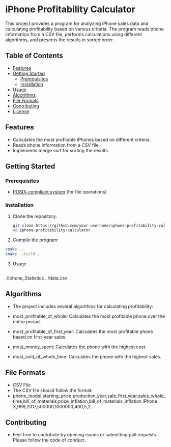 # iPhone Profitability Calculator

This project provides a program for analyzing iPhone sales data and calculating profitability based on various criteria. The program reads phone information from a CSV file, performs calculations using different algorithms, and presents the results in sorted order.

## Table of Contents

- [Features](#features)
- [Getting Started](#getting-started)
  - [Prerequisites](#prerequisites)
  - [Installation](#installation)
- [Usage](#usage)
- [Algorithms](#algorithms)
- [File Formats](#file-formats)
- [Contributing](#contributing)
- [License](#license)

## Features

- Calculates the most profitable iPhones based on different criteria.
- Reads phone information from a CSV file.
- Implements merge sort for sorting the results.

## Getting Started

### Prerequisites

- [POSIX-compliant system](https://en.wikipedia.org/wiki/POSIX) (for file operations)

### Installation

1. Clone the repository:
   ```bash
   git clone https://github.com/your-username/iphone-profitability-calculator.git
   cd iphone-profitability-calculator
   ```
2. Compile the program:
  ```bash
  cmake ..
  cmake --build .
```
3. Usage
   ```bash
  ./Iphone_Statistics ../data.csv
###
## Algorithms
- The project includes several algorithms for calculating profitability:

- most_profitable_of_whole: Calculates the most profitable phone over the entire period.
- most_profitable_of_first_year: Calculates the most profitable phone based on first-year sales.
- most_money_spent: Calculates the phone with the highest cost.
- most_sold_of_whole_time: Calculates the phone with the highest sales.

## File Formats
- CSV File
- The CSV file should follow the format:
- phone_model,starting_price,production_year,sale_first_year,sales_whole_time,bill_of_materials,price_inflation,bill_of_materials_inflation
iPhone X,999,2017,500000,1000000,400,5,2
...
## Contributing
- Feel free to contribute by opening issues or submitting pull requests. Please follow the code of conduct.

